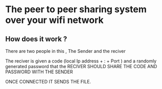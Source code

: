 # The peer to peer sharing system over your wifi network 


## How does it work ?

There are two people in this , The Sender and the reciver 

The reciver is given a code (local Ip address + : + Port ) and a randomly generated password  that the RECIVER SHOULD  SHARE THE CODE AND PASSWORD WITH THE SENDER 

ONCE CONNECTED IT SENDS THE FILE.

